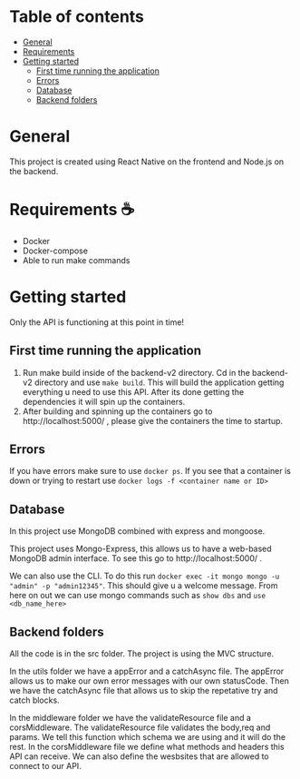 # Table of contents
* [General](#markdown-header-workflow)
* [Requirements](#markdown-header-requirements)
* [Getting started](#markdown-header-getting-started)
    * [First time running the application](#markdown-header-first-time-running-the-application) 
    * [Errors](#markdown-header-errors) 
    * [Database](#markdown-header-database) 
    * [Backend folders](#markdown-header-backend-folders) 



# General

This project is created using React Native on the frontend and Node.js on the backend.

# Requirements ☕
- Docker
- Docker-compose
- Able to run make commands

# Getting started

Only the API is functioning at this point in time!

<!-- TODO Makefile and dockerfiles in the root dir so you can run all the commands from there. -->

## First time running the application

1. Run make build inside of the backend-v2 directory.
Cd in the backend-v2 directory and use `make build`. This will build the application getting everything u need to use this API. After its done getting the dependencies it will spin up the containers.
2. After building and spinning up the containers go to http://localhost:5000/ , please give the containers the time to startup.

## Errors

If you have errors make sure to use `docker ps`. If you see that a container is down or trying to restart use `docker logs -f <container name or ID>`

## Database

In this project use MongoDB combined with express and mongoose.

This project uses Mongo-Express, this allows us to have a web-based MongoDB admin interface. To see this go to http://localhost:5000/ . 

We can also use the CLI. To do this run `docker exec -it mongo mongo -u "admin" -p "admin12345"`. This should give u a welcome message. From here on out we can use mongo commands such as `show dbs` and `use <db_name_here>`

## Backend folders

All the code is in the src folder. The project is using the MVC structure.

In the utils folder we have a appError and a catchAsync file. The appError allows us to make our own error messages with our own statusCode. Then we have the catchAsync file that allows us to skip the repetative try and catch blocks.

In the middleware folder we have the validateResource file and a corsMiddleware. The validateResource file validates the body,req and params. We tell this function which schema we are using and it will do the rest. In the corsMiddleware file we define what methods and headers this API can receive. We can also define the wesbsites that are allowed to connect to our API.




